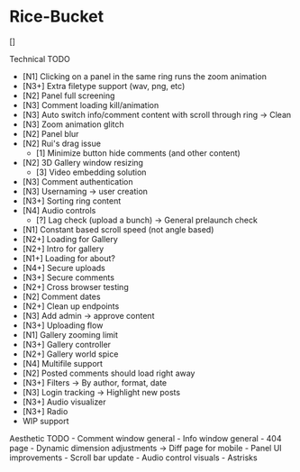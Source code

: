 # Rice-Bucket

[]

Technical TODO
- [N1] Clicking on a panel in the same ring runs the zoom animation
- [N3+] Extra filetype support (wav, png, etc)
- [N2] Panel full screening
- [N3] Comment loading kill/animation
- [N3] Auto switch info/comment content with scroll through ring -> Clean
- [N3] Zoom animation glitch
- [N2] Panel blur
- [N2] Rui's drag issue
    - [1] Minimize button hide comments (and other content)
- [N2] 3D Gallery window resizing
    - [3] Video embedding solution
- [N3] Comment authentication
- [N3] Usernaming -> user creation
- [N3+] Sorting ring content
- [N4] Audio controls
    - [?] Lag check (upload a bunch) -> General prelaunch check
- [N1] Constant based scroll speed (not angle based)
- [N2+] Loading for Gallery
- [N2+] Intro for gallery
- [N1+] Loading for about?
- [N4+] Secure uploads
- [N3+] Secure comments
- [N2+] Cross browser testing
- [N2] Comment dates
- [N2+] Clean up endpoints
- [N3] Add admin -> approve content
- [N3+] Uploading flow
- [N1] Gallery zooming limit
- [N3+] Gallery controller
- [N2+] Gallery world spice
- [N4] Multifile support
- [N2] Posted comments should load right away
- [N3+] Filters -> By author, format, date
- [N3] Login tracking -> Highlight new posts
- [N3+] Audio visualizer
- [N3+] Radio
- WIP support

Aesthetic TODO
    - Comment window general
    - Info window general
    - 404 page
    - Dynamic dimension adjustments -> Diff page for mobile
    - Panel UI improvements
    - Scroll bar update
    - Audio control visuals
    - Astrisks
